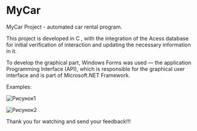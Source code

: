 # MyCar
MyCar Project - automated car rental program.

This project is developed in C , with the integration of the Acess database for initial verification of interaction and updating the necessary information in it.

To develop the graphical part, Windows Forms was used — the application Programming Interface (API), which is responsible for the graphical user interface and is part of Microsoft.NET Framework.

Examples:

  ![Рисунок1](https://github.com/user-attachments/assets/1668e769-1743-4d7f-bf3c-9a8278e0bf9a)

![Рисунок2](https://github.com/user-attachments/assets/5b52aa4f-b41d-4172-bfce-9a29d84ee051)

Thank you for watching and send your feedback!!!
